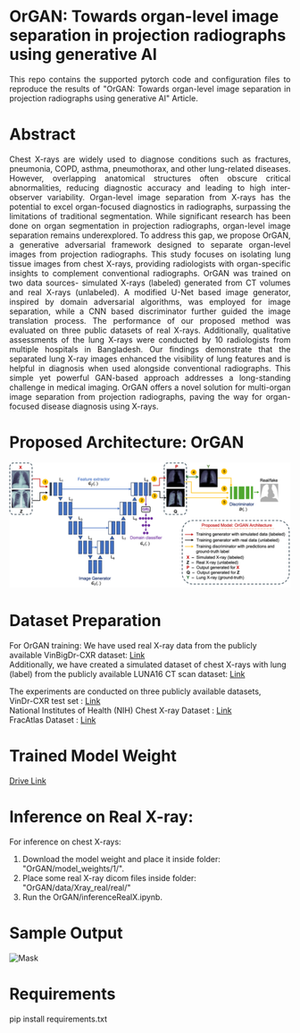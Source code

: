 # OrGAN: Towards organ-level image separation in projection radiographs using generative AI 
<p align="justify"> This repo contains the supported pytorch code and configuration files to reproduce the results of "OrGAN: Towards organ-level image separation in projection radiographs using generative AI" Article. </p>

# Abstract

<p align="justify"> 
Chest X-rays are widely used to diagnose conditions such as fractures, pneumonia, COPD, asthma, pneumothorax, and other lung-related diseases. However, overlapping anatomical structures often obscure critical abnormalities, reducing diagnostic accuracy and leading to high inter-observer variability. Organ-level image separation from X-rays has the potential to excel organ-focused diagnostics in radiographs, surpassing the limitations of traditional segmentation. While significant research has been done on organ segmentation in projection radiographs, organ-level image separation remains underexplored. To address this gap, we propose OrGAN, a generative adversarial framework designed to separate organ-level images from projection radiographs. This study focuses on isolating lung tissue images from chest X-rays, providing radiologists with organ-specific insights to complement conventional radiographs. OrGAN was trained on two data sources- simulated X-rays (labeled) generated from CT volumes and real X-rays (unlabeled). A modified U-Net based image generator, inspired by domain adversarial algorithms, was employed for image separation, while a CNN based discriminator further guided the image translation process. The performance of our proposed method was evaluated on three public datasets of real X-rays. Additionally, qualitative assessments of the lung X-rays were conducted by 10 radiologists from multiple hospitals in Bangladesh. Our findings demonstrate that the separated lung X-ray images enhanced the visibility of lung features and is helpful in diagnosis when used alongside conventional radiographs. This simple yet powerful GAN-based approach addresses a long-standing challenge in medical imaging. OrGAN offers a novel solution for multi-organ image separation from projection radiographs, paving the way for organ-focused disease diagnosis using X-rays.
</p>

# Proposed Architecture: OrGAN
![Architecture](images/OrGAN.png)

# Dataset Preparation

For OrGAN training:
  We have used real X-ray data from the publicly available VinBigDr-CXR dataset: [Link](https://vindr.ai/datasets/cxr) </br>
  Additionally, we have created a simulated dataset of chest X-rays with lung (label) from the publicly available LUNA16 CT scan dataset: [Link](https://luna16.grand-challenge.org/Download/)</br>

The experiments are conducted on three publicly available datasets, </br>
VinDr-CXR test set : [Link](https://vindr.ai/datasets/cxr)</br>
National Institutes of Health (NIH) Chest X-ray Dataset : [Link](https://huggingface.co/datasets/alkzar90/NIH-Chest-X-ray-dataset)</br>
FracAtlas Dataset : [Link](https://figshare.com/articles/dataset/The_dataset/22363012?file=43283628)</br>

# Trained Model Weight
[Drive Link](https://buetedu-my.sharepoint.com/:u:/g/personal/kawsarahmed_bme_buet_ac_bd/Ee01wk04QAlPjgNOezHTYq4BOc6anbIAB2Ym1Y8dlRCCCg?e=YLcXzy)

# Inference on Real X-ray:
For inference on chest X-rays: 
1) Download the model weight and place it inside folder: "OrGAN/model_weights/1/".
2) Place some real X-ray dicom files inside folder: "OrGAN/data/Xray_real/real/"
3) Run the OrGAN/inferenceRealX.ipynb.

# Sample Output 
![Mask](mask.jpg)

# Requirements
pip install requirements.txt
